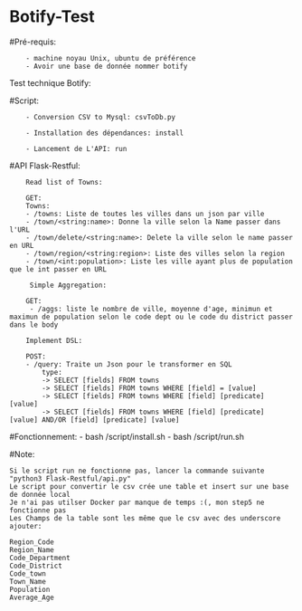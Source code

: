 # Botify-Test

#Pré-requis:
        
        - machine noyau Unix, ubuntu de préférence
        - Avoir une base de donnée nommer botify

Test technique Botify:

#Script:

        - Conversion CSV to Mysql: csvToDb.py

        - Installation des dépendances: install

        - Lancement de L'API: run

#API Flask-Restful:
    
        Read list of Towns:

        GET:
        Towns:
        - /towns: Liste de toutes les villes dans un json par ville
        - /town/<string:name>: Donne la ville selon la Name passer dans l'URL 
        - /town/delete/<string:name>: Delete la ville selon le name passer en URL
        - /town/region/<string:region>: Liste des villes selon la region
        - /town/<int:population>: Liste les ville ayant plus de population que le int passer en URL

         Simple Aggregation:

        GET:
         - /aggs: liste le nombre de ville, moyenne d'age, minimun et maximun de population selon le code dept ou le code du district passer dans le body

        Implement DSL: 

        POST:
        - /query: Traite un Json pour le transformer en SQL
            type: 
            -> SELECT [fields] FROM towns
            -> SELECT [fields] FROM towns WHERE [field] = [value]
            -> SELECT [fields] FROM towns WHERE [field] [predicate] [value]
            -> SELECT [fields] FROM towns WHERE [field] [predicate] [value] AND/OR [field] [predicate] [value]

#Fonctionnement: 
        - bash /script/install.sh
        - bash  /script/run.sh

#Note: 

    Si le script run ne fonctionne pas, lancer la commande suivante "python3 Flask-Restful/api.py" 
    Le script pour convertir le csv crée une table et insert sur une base de donnée local
    Je n'ai pas utilser Docker par manque de temps :(, mon step5 ne fonctionne pas
    Les Champs de la table sont les même que le csv avec des underscore ajouter:

    Region_Code	
	Region_Name	
	Code_Department	
	Code_District	
	Code_town	
	Town_Name	
	Population	
	Average_Age